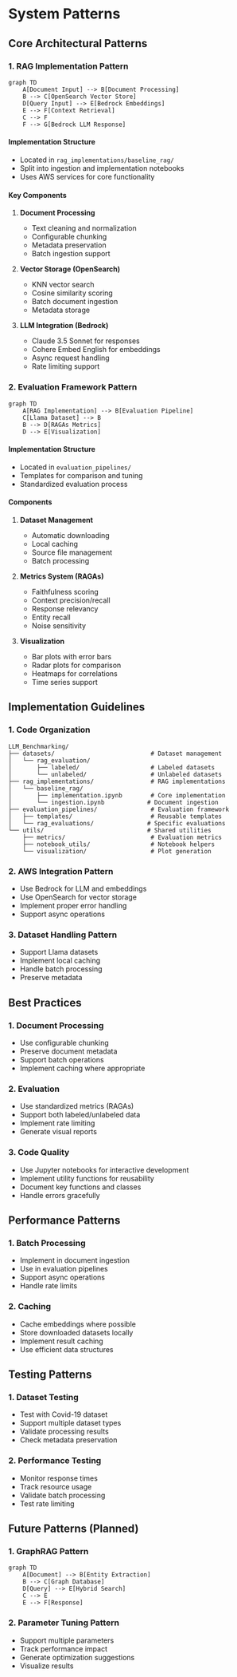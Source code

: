 # System Patterns

## Core Architectural Patterns

### 1. RAG Implementation Pattern
```mermaid
graph TD
    A[Document Input] --> B[Document Processing]
    B --> C[OpenSearch Vector Store]
    D[Query Input] --> E[Bedrock Embeddings]
    E --> F[Context Retrieval]
    C --> F
    F --> G[Bedrock LLM Response]
```

#### Implementation Structure
- Located in `rag_implementations/baseline_rag/`
- Split into ingestion and implementation notebooks
- Uses AWS services for core functionality

#### Key Components
1. **Document Processing**
   - Text cleaning and normalization
   - Configurable chunking
   - Metadata preservation
   - Batch ingestion support

2. **Vector Storage (OpenSearch)**
   - KNN vector search
   - Cosine similarity scoring
   - Batch document ingestion
   - Metadata storage

3. **LLM Integration (Bedrock)**
   - Claude 3.5 Sonnet for responses
   - Cohere Embed English for embeddings
   - Async request handling
   - Rate limiting support

### 2. Evaluation Framework Pattern
```mermaid
graph TD
    A[RAG Implementation] --> B[Evaluation Pipeline]
    C[Llama Dataset] --> B
    B --> D[RAGAs Metrics]
    D --> E[Visualization]
```

#### Implementation Structure
- Located in `evaluation_pipelines/`
- Templates for comparison and tuning
- Standardized evaluation process

#### Components
1. **Dataset Management**
   - Automatic downloading
   - Local caching
   - Source file management
   - Batch processing

2. **Metrics System (RAGAs)**
   - Faithfulness scoring
   - Context precision/recall
   - Response relevancy
   - Entity recall
   - Noise sensitivity

3. **Visualization**
   - Bar plots with error bars
   - Radar plots for comparison
   - Heatmaps for correlations
   - Time series support

## Implementation Guidelines

### 1. Code Organization
```
LLM_Benchmarking/
├── datasets/                           # Dataset management
│   └── rag_evaluation/
│       ├── labeled/                    # Labeled datasets
│       └── unlabeled/                  # Unlabeled datasets
├── rag_implementations/                # RAG implementations
│   └── baseline_rag/
│       ├── implementation.ipynb        # Core implementation
│       └── ingestion.ipynb            # Document ingestion
├── evaluation_pipelines/               # Evaluation framework
│   ├── templates/                      # Reusable templates
│   └── rag_evaluations/               # Specific evaluations
└── utils/                             # Shared utilities
    ├── metrics/                        # Evaluation metrics
    ├── notebook_utils/                 # Notebook helpers
    └── visualization/                  # Plot generation
```

### 2. AWS Integration Pattern
- Use Bedrock for LLM and embeddings
- Use OpenSearch for vector storage
- Implement proper error handling
- Support async operations

### 3. Dataset Handling Pattern
- Support Llama datasets
- Implement local caching
- Handle batch processing
- Preserve metadata

## Best Practices

### 1. Document Processing
- Use configurable chunking
- Preserve document metadata
- Support batch operations
- Implement caching where appropriate

### 2. Evaluation
- Use standardized metrics (RAGAs)
- Support both labeled/unlabeled data
- Implement rate limiting
- Generate visual reports

### 3. Code Quality
- Use Jupyter notebooks for interactive development
- Implement utility functions for reusability
- Document key functions and classes
- Handle errors gracefully

## Performance Patterns

### 1. Batch Processing
- Implement in document ingestion
- Use in evaluation pipelines
- Support async operations
- Handle rate limits

### 2. Caching
- Cache embeddings where possible
- Store downloaded datasets locally
- Implement result caching
- Use efficient data structures

## Testing Patterns

### 1. Dataset Testing
- Test with Covid-19 dataset
- Support multiple dataset types
- Validate processing results
- Check metadata preservation

### 2. Performance Testing
- Monitor response times
- Track resource usage
- Validate batch processing
- Test rate limiting

## Future Patterns (Planned)

### 1. GraphRAG Pattern
```mermaid
graph TD
    A[Document] --> B[Entity Extraction]
    B --> C[Graph Database]
    D[Query] --> E[Hybrid Search]
    C --> E
    E --> F[Response]
```

### 2. Parameter Tuning Pattern
- Support multiple parameters
- Track performance impact
- Generate optimization suggestions
- Visualize results

